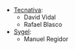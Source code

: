 - [Tecnativa](https://www.tecnativa.com):
  - David Vidal
  - Rafael Blasco
- [Sygel](https://www.https://sygel.es/):
  - Manuel Regidor
